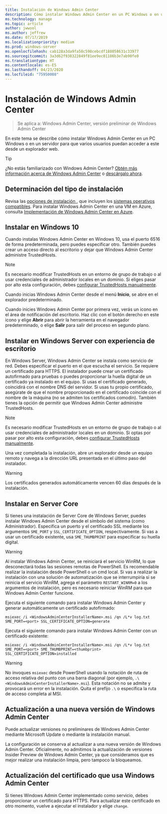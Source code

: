 ```yaml
---
title: Instalación de Windows Admin Center
description: Cómo instalar Windows Admin Center en un PC Windows o en un servidor para que varios usuarios puedan acceder a este desde un explorador web.
ms.technology: manage
ms.topic: article
author: jwwool
ms.author: jeffrew
ms.date: 07/17/2019
ms.localizationpriority: medium
ms.prod: windows-server
ms.openlocfilehash: cab128a3da9fa58c598cebcdf188058631c33977
ms.sourcegitcommit: 3a3d62f938322849f81ee9ec01186b3e7ab90fe0
ms.translationtype: HT
ms.contentlocale: es-ES
ms.lasthandoff: 04/23/2020
ms.locfileid: "75950008"
---
```

# <a name="install-windows-admin-center"></a>Instalación de Windows Admin Center

> Se aplica a: Windows Admin Center, versión preliminar de Windows Admin Center

En este tema se describe cómo instalar Windows Admin Center en un PC Windows o en un servidor para que varios usuarios puedan acceder a este desde un explorador web.

> [!Tip]
> ¿No estás familiarizado con Windows Admin Center?
> [Obtén más información acerca de Windows Admin Center](../overview.md) o [descárgalo ahora](https://aka.ms/windowsadmincenter).

## <a name="determine-your-installation-type"></a>Determinación del tipo de instalación

Revisa las [opciones de instalación ](../plan/installation-options.md), que incluyen los [sistemas operativos compatibles](https://docs.microsoft.com/windows-server/manage/windows-admin-center/plan/installation-options#installation-supported-operating-systems). Para instalar Windows Admin Center en una VM en Azure, consulta [Implementación de Windows Admin Center en Azure](../azure/deploy-wac-in-azure.md).

## <a name="install-on-windows-10"></a>Instalar en Windows 10

Cuando instalas Windows Admin Center en Windows 10, usa el puerto 6516 de forma predeterminada, pero puedes especificar otro. También puedes crear un acceso directo al escritorio y dejar que Windows Admin Center administre TrustedHosts.

> [!NOTE]
> Es necesario modificar TrustedHosts en un entorno de grupo de trabajo o al usar credenciales de administrador locales en un dominio. Si eliges pasar por alto esta configuración, debes [configurar TrustedHosts manualmente](../support/troubleshooting.md#configure-trustedhosts).

Cuando inicias Windows Admin Center desde el menú **Inicio**, se abre en el explorador predeterminado.

Cuando inicies Windows Admin Center por primera vez, verás un icono en el área de notificación del escritorio. Haz clic con el botón derecho en este icono y elige **Abrir** para abrir la herramienta en el navegador predeterminado, o elige **Salir** para salir del proceso en segundo plano.

## <a name="install-on-windows-server-with-desktop-experience"></a>Instalar en Windows Server con experiencia de escritorio

En Windows Server, Windows Admin Center se instala como servicio de red. Debes especificar el puerto en el que escucha el servicio. Se requiere un certificado para HTTPS. El instalador puede crear un certificado autofirmado para pruebas o puedes proporcionar la huella digital de un certificado ya instalado en el equipo. Si usas el certificado generado, coincidirá con el nombre DNS del servidor. Si usas tu propio certificado, asegúrate de que el nombre proporcionado en el certificado coincide con el nombre de la máquina (no se admiten los certificados comodín). También tienes la opción de permitir que Windows Admin Center administre TrustedHosts.

> [!NOTE]
> Es necesario modificar TrustedHosts en un entorno de grupo de trabajo o al usar credenciales de administrador locales en un dominio. Si optas por pasar por alto esta configuración, debes [configurar TrustedHosts manualmente](../support/troubleshooting.md#configure-trustedhosts).

Una vez completada la instalación, abre un explorador desde un equipo remoto y navega a la dirección URL presentada en el último paso del instalador.

> [!WARNING]
> Los certificados generados automáticamente vencen 60 días después de la instalación.

## <a name="install-on-server-core"></a>Instalar en Server Core

Si tienes una instalación de Server Core de Windows Server, puedes instalar Windows Admin Center desde el símbolo del sistema (como Administrador). Especifica un puerto y el certificado SSL mediante los argumentos `SME_PORT` y `SSL_CERTIFICATE_OPTION`, respectivamente. Si vas a usar un certificado existente, usa `SME_THUMBPRINT` para especificar su huella digital.

> [!WARNING]
> Al instalar Windows Admin Center, se reiniciará el servicio WinRM, lo que desconectará todas las sesiones remotas de PowerShell. Es recomendable realizar la instalación desde PowerShell o un cmd local. Si vas a realizar la instalación con una solución de automatización que se interrumpiría si se reinicia el servicio WinRM, agrega el parámetro ```RESTART_WINRM=0``` a los argumentos de instalación, pero es necesario reiniciar WinRM para que Windows Admin Center funcione.

Ejecuta el siguiente comando para instalar Windows Admin Center y generar automáticamente un certificado autofirmado:

```   
msiexec /i <WindowsAdminCenterInstallerName>.msi /qn /L*v log.txt SME_PORT=<port> SSL_CERTIFICATE_OPTION=generate
```

Ejecuta el siguiente comando para instalar Windows Admin Center con un certificado existente:

```
msiexec /i <WindowsAdminCenterInstallerName>.msi /qn /L*v log.txt SME_PORT=<port> SME_THUMBPRINT=<thumbprint> SSL_CERTIFICATE_OPTION=installed
```

> [!WARNING]
> No invoques `msiexec` desde PowerShell usando la notación de ruta de acceso relativa del punto con una barra diagonal (por ejemplo, `.\<WindowsAdminCenterInstallerName>.msi`). Esta notación no se admite y provocará un error en la instalación. Quita el prefijo `.\` o especifica la ruta de acceso completa al MSI.

## <a name="upgrading-to-a-new-version-of-windows-admin-center"></a>Actualización a una nueva versión de Windows Admin Center

Puede actualizar versiones no preliminares de Windows Admin Center mediante Microsoft Update o mediante la instalación manual.

La configuración se conserva al actualizar a una nueva versión de Windows Admin Center. Oficialmente, no admitimos la actualización de versiones Insider Preview de Windows Admin Center, ya que consideramos que es mejor realizar una instalación limpia, pero tampoco la bloqueamos.

## <a name="updating-the-certificate-used-by-windows-admin-center"></a>Actualización del certificado que usa Windows Admin Center

Si tienes Windows Admin Center implementado como servicio, debes proporcionar un certificado para HTTPS. Para actualizar este certificado en otro momento, vuelve a ejecutar el instalador y elige ```change```.
